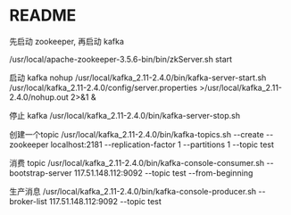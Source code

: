 # README

先启动 zookeeper, 再启动 kafka

/usr/local/apache-zookeeper-3.5.6-bin/bin/zkServer.sh start

启动 kafka
nohup /usr/local/kafka_2.11-2.4.0/bin/kafka-server-start.sh /usr/local/kafka_2.11-2.4.0/config/server.properties >/usr/local/kafka_2.11-2.4.0/nohup.out 2>&1 &

停止 kafka
/usr/local/kafka_2.11-2.4.0/bin/kafka-server-stop.sh

创建一个topic
/usr/local/kafka_2.11-2.4.0/bin/kafka-topics.sh --create --zookeeper localhost:2181 --replication-factor 1 --partitions 1 --topic test

消费 topic
/usr/local/kafka_2.11-2.4.0/bin/kafka-console-consumer.sh --bootstrap-server 117.51.148.112:9092 --topic test --from-beginning

生产消息
/usr/local/kafka_2.11-2.4.0/bin/kafka-console-producer.sh --broker-list 117.51.148.112:9092 --topic test
